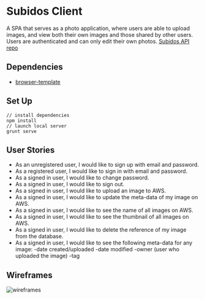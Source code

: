 # Subidos Client
A SPA that serves as a photo application, where users are able to upload images, and view both their own images and those shared by other users.  Users are authenticated and can only edit their own photos.
[Subidos API repo](https://github.com/Po-Ta-Toes/subidos-api)

## Dependencies
- [browser-template](https://git.generalassemb.ly/ga-wdi-boston/browser-template)

## Set Up
```
// install dependencies
npm install
// launch local server
grunt serve
```
## User Stories
- As an unregistered user, I would like to sign up with email and password.
- As a registered user, I would like to sign in with email and password.
- As a signed in user, I would like to change password.
- As a signed in user, I would like to sign out.
- As a signed in user, I would like to upload an image to AWS.
- As a signed in user, I would like to update the meta-data of my image on AWS.
- As a signed in user, I would like to see the name of all images on AWS.
- As a signed in user, I would like to see the thumbnail of all images on AWS.
- As a signed in user, I would like to delete the reference of my image from the database.
- As a signed in user, I would like to see the following meta-data for any image:
    -date created/uploaded
    -date modified
    -owner (user who uploaded the image)
    -tag

## Wireframes
![wireframes](https://i.imgur.com/JcPcl8o.png)
